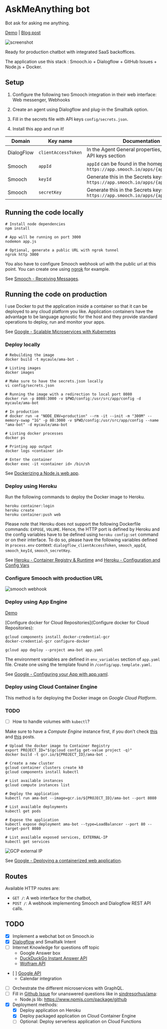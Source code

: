 # AskMeAnything bot
Bot ask for asking me anything.

[Demo](https://mycaule-ama-bot.herokuapp.com/) | [Blog post](https://mycaule.github.io/2017/10/24/chatbot/)

![screenshot](images/screenshot.png)

Ready for production chatbot with integrated SaaS backoffices.

The application use this stack : Smooch.io + Dialogflow + GitHub Issues + Node.js + Docker.

## Setup

1. Configure the following two Smooch integration in their web interface: Web messenger, Webhooks

2. Create an agent using Dialogflow and plug-in the Smalltalk option.

3. Fill in the secrets file with API keys `config/secrets.json`.

4. Install this app and run it!

| Domain     | Key name             | Documentation                                                                              |
|------------|----------------------|--------------------------------------------------------------------------------------------|
| DialogFlow | `clientAccessToken`  | In the Agent General properties, refer to the API keys section                             |
| Smooch     | `appId`              | `appId` can be found in the homepage `https://app.smooch.io/apps/{appId}`                  |
| Smooch     | `keyId`              | Generate this in the Secrets keys section of `https://app.smooch.io/apps/{appId}/settings` |
| Smooch     | `secretKey`          | Generate this in the Secrets keys section of `https://app.smooch.io/apps/{appId}/settings` |

## Running the code locally

```
# Install node dependencies
npm install

# App will be running on port 3000
nodemon app.js

# Optional, generate a public URL with ngrok tunnel
ngrok http 3000
```

You also have to configure Smooch webhook url with the public url at this point. You can create one using [ngrok](https://ngrok.com) for example.

See [Smooch - Receiving Messages](https://docs.smooch.io/guide/receiving-messages/).

## Running the code on production

I use Docker to put the application inside a container so that it can be deployed to any cloud platform you like. Application containers have the advantage to be language agnostic for the host and they provide standard operations to deploy, run and monitor your apps.

See [Google - Scalable Microservices with Kubernetes](https://www.udacity.com/course/scalable-microservices-with-kubernetes--ud615)

### Deploy locally

```
# Rebuilding the image
docker build -t mycaule/ama-bot .
```

```
# Listing images
docker images

# Make sure to have the secrets.json locally
vi config/secrets.json

# Running the image with a redirection to local port 8080
docker run -p 8080:3000 -v $PWD/config:/usr/src/app/config -d mycaule/ama-bot

# In production
# docker run -e "NODE_ENV=production" --rm -it --init -m "300M" --memory-swap "1G" -p 80:3000 -v $PWD/config:/usr/src/app/config --name "ama-bot" -d mycaule/ama-bot

# Listing docker processes
docker ps

# Printing app output
docker logs <container id>

# Enter the container
docker exec -it <container id> /bin/sh
```

See [Dockerizing a Node.js web app](https://nodejs.org/en/docs/guides/nodejs-docker-webapp/).

### Deploy using Heroku

Run the following commands to deploy the Docker image to Heroku.

```
heroku container:login
heroku create
heroku container:push web
```

Please note that Heroku does not support the following Dockerfile commands: `EXPOSE`, `VOLUME`. Hence, the HTTP port is defined by Heroku and the config variables have to be defined using `heroku config:set` command or on their interface.
To do so, please have the following variables defined in `process.env` context: `dialogflow_clientAccessToken`, `smooch_appId`, `smooch_keyId`, `smooch_secretKey`.

See [Heroku - Container Registry & Runtime](https://devcenter.heroku.com/articles/container-registry-and-runtime) and [Heroku - Configuration and Config Vars](https://devcenter.heroku.com/articles/config-vars)

### Configure Smooch with production URL

![smooch webhook](images/smooch-webhook.png)

### Deploy using App Engine

[Demo](https://askmeanything-f8d1c.appspot.com)

[Configure docker for Cloud Repositories](Configure docker for Cloud Repositories):
```
gcloud components install docker-credential-gcr
docker-credential-gcr configure-docker
```

```
gcloud app deploy --project ama-bot app.yaml
```

The environment variables are defined in `env_variables` section of `app.yaml` file.
Create one using the template found in `/config/app.template.yaml`.

See [Google - Configuring your App with app.yaml](https://cloud.google.com/appengine/docs/flexible/custom-runtimes/configuring-your-app-with-app-yaml).

### Deploy using Cloud Container Engine

This method is for deploying the Docker image on *Google Cloud Platform*.

### TODO
- [ ] How to handle volumes with `kubectl`?

Make sure to have a *Compute Engine* instance first, if you don't check [this](http://mycaule.github.io/2017/10/19/scalable-microservices-lesson2/) and [this](http://mycaule.github.io/2017/10/20/scalable-microservices-lesson3/) posts.

```
# Upload the docker image to Container Registry
export PROJECT_ID="$(gcloud config get-value project -q)"
docker build -t gcr.io/${PROJECT_ID}/ama-bot .

# Create a new cluster
gcloud container clusters create k0
gcloud components install kubectl

# List available instances
gcloud compute instances list

# Deploy the application
kubectl run ama-bot --image=gcr.io/${PROJECT_ID}/ama-bot --port 8080

# List available deployments
kubectl get pods

# Expose the application
kubectl expose deployment ama-bot --type=LoadBalancer --port 80 --target-port 8080

# List available exposed services, EXTERNAL-IP
kubectl get services
```

![GCP external IP](images/gcp-external-ip.png)

See [Google - Deploying a containerized web application](https://cloud.google.com/container-engine/docs/tutorials/hello-app).

## Routes

Available HTTP routes are:
- `GET /`: A web interface for the chatbot,
- `POST /`: A webhook implementing Smooch and Dialogflow REST API calls.

## TODO
- [x] Implement a webchat bot on Smooch.io
- [x] [Dialogflow](https://dialogflow.com) and Smalltalk Intent
- [ ] Internet Knowledge for questions off topic
  - Google Answer box
  - [DuckDuckGo Instant Answer API](https://duckduckgo.com/api)
  - [Wolfram API](https://products.wolframalpha.com/api/)
- [ ] [Google API](https://www.npmjs.com/package/googleapis)
  - Calendar integration
- [ ] Orchestrate the different microservices with GraphQL.
- [ ] Fill in [Github Issue](https://developer.github.com/v3/issues/) for unanswered questions like in [sindresorhus/ama](https://github.com/sindresorhus/ama):
   - Node.js lib: https://www.npmjs.com/package/github
- [x] Deployment methods:
  - [x] Deploy application on Heroku
  - [x] Deploy packaged application on Cloud Container Engine
  - [ ] Optional: Deploy serverless application on Cloud Functions
